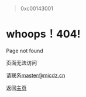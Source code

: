 > 0xc00143001

# whoops！404!

Page not found

页面无法访问

请联系[master@micdz.cn](mailto:master@micdz.cn)

返回[主页](https://www.micdz.cn/)

